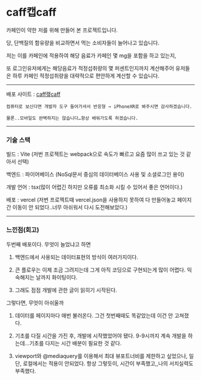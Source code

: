 # caff캡caff
카페인이 약한 저를 위해 만들어 본 프로젝트입니다.

당, 단백질의 함유량을 비교하면서 먹는 소비자들이 늘어나고 있습니다.

저는 이를 카페인에 적용하여 해당 음료가 카페인 몇 mg을 포함을 하고 있는지, 

또 로그인유저에게는 해당음료가 적정섭취량의 몇 퍼센트인지까지 계산해주어 유저들은 하루 카페인 적정섭취량을 대략적으로 편안하게 계산할 수 있습니다.


------
배포 사이트 : [caff캪caff](https://caff-caffcaff-dyad.vercel.app/)
```
컴퓨터로 보신다면 개발자 도구 들어가셔서 반응형 → iPhoneXR로 봐주시면 감사하겠습니다.

물론..모바일도 완벽하지는 않습니다…항상 배워가도록 하겠습니다.
```



----------
### 기술 스택

빌드  : Vite (저번 프로젝트는 webpack으로 속도가 빠르고 요즘 많이 쓰고 있는 것 같아서 선택)

백엔드 : 파이어베이스 (NoSql문서 중심의 데이터베이스 사용 및 소셜로그인 용이)

개발 언어 : tsx(많이 어렵긴 하지만 오류를 최소화 시킬 수 있어서 좋은 언어이다.)

배포  : vercel (저번 프로젝트때 vercel.json을 사용하지 못하여 다 만들어놓고 페이지간 이동이 안 되었다..너무 아쉬워서 다시 도전해보았다.)



------------
### 느낀점(회고)

두번째 배포이다. 무엇이 늘었냐고 하면

1. 백엔드에서 사용되는 데이터표현의 방식이 여러가지이다.

2. 큰 플로우는 이제 조금 그려지는데 그게 아직 코딩으로 구현되는게 많이 어렵다. 익숙해지는 날까지 화이팅이다.

3. 그래도 점점 개발에 관한 글이 읽히기 시작된다.


그렇다면, 무엇이 아쉬울까

1. 데이터를 페이지마다 매번 불러온다. 그건 첫번째때도 똑같았는데 이건 안 고쳐졌다.

2. 기초를 다질 시간을 가진 후, 개발에 시작했었어야 됐다. 9-9시까지 계속 개발을 하는데...기초를 다지는 시간 배분이 필요한 것 같다.

3. viewport와 @mediaquery를 이용해서 최대 뷰포트너비를 제한하고 싶었으나, 일단, 로컬에서는 적용이 안되었다. 항상 그렇듯이, 시간이 부족했고,,나의 서치실력도 부족했다.
